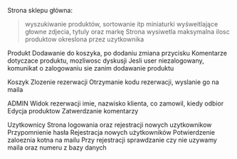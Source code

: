 Strona sklepu główna:
>wyszukiwanie produktów, sortowanie itp
>miniaturki wyśweitlające głowne zdjecia, tytuly oraz markę
>Strona wysiwetla maksymalna ilosc produktow okreslona przez uzytkownika

Produkt
Dodawanie do koszyka, po dodaniu zmiana przycisku
Komentarze dotyczace produktu, mozliwosc dyskusji
Jesli user niezalogowany, komunikat o zalogowaniu sie zanim dodawanie produktu

Koszyk
Zlozenie rezerwacji
Otrzymanie kodu rezerwacji, wyslanie go na maila

ADMIN
Widok rezerwacji imie, nazwisko klienta, co zamowil, kiedy odbior
Edycja produktow
Zatwerdzanie komentarzy

Uzytkownicy
Strona logowania oraz rejestracji nowych uzytkownikow
Przypomnienie hasła
Rejestracja nowych użytkowników
Potwierdzenie zaloeznia kotna na mailu
Przy rejestracji sprawdzanie czy nie uzywamy maila oraz numeru z bazy danych